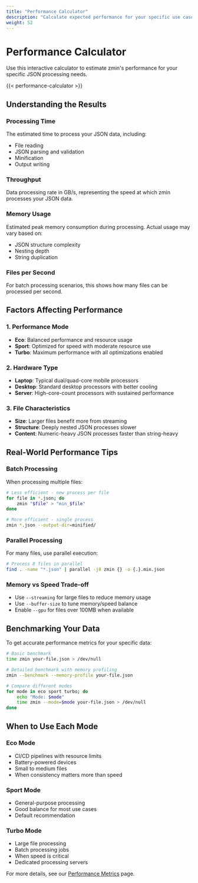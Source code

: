 ```yaml
---
title: "Performance Calculator"
description: "Calculate expected performance for your specific use case"
weight: 52
---
```


# Performance Calculator

Use this interactive calculator to estimate zmin's performance for your specific JSON processing needs.

{{< performance-calculator >}}

## Understanding the Results

### Processing Time
The estimated time to process your JSON data, including:
- File reading
- JSON parsing and validation
- Minification
- Output writing

### Throughput
Data processing rate in GB/s, representing the speed at which zmin processes your JSON data.

### Memory Usage
Estimated peak memory consumption during processing. Actual usage may vary based on:
- JSON structure complexity
- Nesting depth
- String duplication

### Files per Second
For batch processing scenarios, this shows how many files can be processed per second.

## Factors Affecting Performance

### 1. Performance Mode
- **Eco**: Balanced performance and resource usage
- **Sport**: Optimized for speed with moderate resource use
- **Turbo**: Maximum performance with all optimizations enabled

### 2. Hardware Type
- **Laptop**: Typical dual/quad-core mobile processors
- **Desktop**: Standard desktop processors with better cooling
- **Server**: High-core-count processors with sustained performance

### 3. File Characteristics
- **Size**: Larger files benefit more from streaming
- **Structure**: Deeply nested JSON processes slower
- **Content**: Numeric-heavy JSON processes faster than string-heavy

## Real-World Performance Tips

### Batch Processing
When processing multiple files:
```bash
# Less efficient - new process per file
for file in *.json; do
    zmin "$file" > "min_$file"
done

# More efficient - single process
zmin *.json --output-dir=minified/
```

### Parallel Processing
For many files, use parallel execution:
```bash
# Process 8 files in parallel
find . -name "*.json" | parallel -j8 zmin {} -o {.}.min.json
```

### Memory vs Speed Trade-off
- Use `--streaming` for large files to reduce memory usage
- Use `--buffer-size` to tune memory/speed balance
- Enable `--gpu` for files over 100MB when available

## Benchmarking Your Data

To get accurate performance metrics for your specific data:

```bash
# Basic benchmark
time zmin your-file.json > /dev/null

# Detailed benchmark with memory profiling
zmin --benchmark --memory-profile your-file.json

# Compare different modes
for mode in eco sport turbo; do
    echo "Mode: $mode"
    time zmin --mode=$mode your-file.json > /dev/null
done
```

## When to Use Each Mode

### Eco Mode
- CI/CD pipelines with resource limits
- Battery-powered devices
- Small to medium files
- When consistency matters more than speed

### Sport Mode
- General-purpose processing
- Good balance for most use cases
- Default recommendation

### Turbo Mode
- Large file processing
- Batch processing jobs
- When speed is critical
- Dedicated processing servers

For more details, see our [Performance Metrics](/docs/performance-metrics/) page.